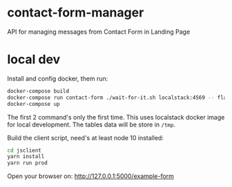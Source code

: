 # contact-form-manager

API for managing messages from Contact Form in Landing Page

# local dev

Install and config docker, them run:

```bash
docker-compose build
docker-compose run contact-form ./wait-for-it.sh localstack:4569 -- flask dynamodb create
docker-compose up
```

The first 2 command's only the first time. This uses localstack docker image for local development. The tables data will be store in `/tmp`.

Build the client script, need's at least node 10 installed:

```bash
cd jsclient
yarn install
yarn run prod
```

Open your browser on: http://127.0.0.1:5000/example-form
